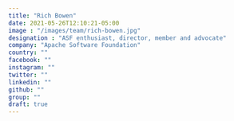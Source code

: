 ```yaml
---
title: "Rich Bowen"
date: 2021-05-26T12:10:21-05:00
image : "/images/team/rich-bowen.jpg"
designation : "ASF enthusiast, director, member and advocate"
company: "Apache Software Foundation"
country: ""
facebook: ""
instagram: ""
twitter: ""
linkedin: ""
github: ""
group: ""
draft: true
---
```


